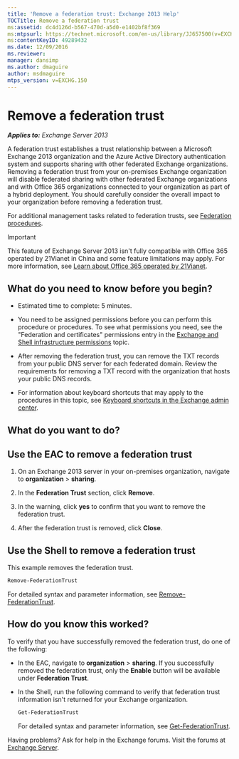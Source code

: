 ```yaml
---
title: 'Remove a federation trust: Exchange 2013 Help'
TOCTitle: Remove a federation trust
ms:assetid: dc4d126d-b567-470d-a5d0-e1402bf8f369
ms:mtpsurl: https://technet.microsoft.com/en-us/library/JJ657500(v=EXCHG.150)
ms:contentKeyID: 49289432
ms.date: 12/09/2016
ms.reviewer: 
manager: dansimp
ms.author: dmaguire
author: msdmaguire
mtps_version: v=EXCHG.150
---
```


# Remove a federation trust

_**Applies to:** Exchange Server 2013_

A federation trust establishes a trust relationship between a Microsoft Exchange 2013 organization and the Azure Active Directory authentication system and supports sharing with other federated Exchange organizations. Removing a federation trust from your on-premises Exchange organization will disable federated sharing with other federated Exchange organizations and with Office 365 organizations connected to your organization as part of a hybrid deployment. You should carefully consider the overall impact to your organization before removing a federation trust.

For additional management tasks related to federation trusts, see [Federation procedures](federation-procedures-exchange-2013-help.md).

> [!IMPORTANT]
> This feature of Exchange Server 2013 isn't fully compatible with Office 365 operated by 21Vianet in China and some feature limitations may apply. For more information, see <A href="https://go.microsoft.com/fwlink/?linkid=313640">Learn about Office 365 operated by 21Vianet</A>.

## What do you need to know before you begin?

  - Estimated time to complete: 5 minutes.

  - You need to be assigned permissions before you can perform this procedure or procedures. To see what permissions you need, see the "Federation and certificates" permissions entry in the [Exchange and Shell infrastructure permissions](exchange-and-shell-infrastructure-permissions-exchange-2013-help.md) topic.

  - After removing the federation trust, you can remove the TXT records from your public DNS server for each federated domain. Review the requirements for removing a TXT record with the organization that hosts your public DNS records.

  - For information about keyboard shortcuts that may apply to the procedures in this topic, see [Keyboard shortcuts in the Exchange admin center](keyboard-shortcuts-in-the-exchange-admin-center-2013-help.md).

## What do you want to do?

## Use the EAC to remove a federation trust

1. On an Exchange 2013 server in your on-premises organization, navigate to **organization** \> **sharing**.

2. In the **Federation Trust** section, click **Remove**.

3. In the warning, click **yes** to confirm that you want to remove the federation trust.

4. After the federation trust is removed, click **Close**.

## Use the Shell to remove a federation trust

This example removes the federation trust.

```powershell
Remove-FederationTrust
```

For detailed syntax and parameter information, see [Remove-FederationTrust](https://technet.microsoft.com/en-us/library/dd351153\(v=exchg.150\)).

## How do you know this worked?

To verify that you have successfully removed the federation trust, do one of the following:

  - In the EAC, navigate to **organization** \> **sharing**. If you successfully removed the federation trust, only the **Enable** button will be available under **Federation Trust**.

  - In the Shell, run the following command to verify that federation trust information isn't returned for your Exchange organization.

    ```powershell
    Get-FederationTrust
    ```

    For detailed syntax and parameter information, see [Get-FederationTrust](https://technet.microsoft.com/en-us/library/dd351262\(v=exchg.150\)).

Having problems? Ask for help in the Exchange forums. Visit the forums at [Exchange Server](https://go.microsoft.com/fwlink/p/?linkid=60612).

